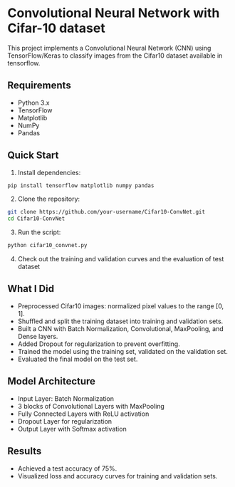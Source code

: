 # Convolutional Neural Network with Cifar-10 dataset
This project implements a Convolutional Neural Network (CNN) using TensorFlow/Keras to classify images from the Cifar10 dataset available in tensorflow.

## Requirements

- Python 3.x
- TensorFlow
- Matplotlib
- NumPy
- Pandas

## Quick Start

1. Install dependencies:

```bash
pip install tensorflow matplotlib numpy pandas
```
2. Clone the repository:
```bash
git clone https://github.com/your-username/Cifar10-ConvNet.git
cd Cifar10-ConvNet
```

3. Run the script:
```bash
python cifar10_convnet.py
```
4. Check out the training and validation curves and the evaluation of test dataset

## What I Did

- Preprocessed Cifar10 images: normalized pixel values to the range [0, 1].
- Shuffled and split the training dataset into training and validation sets.
- Built a CNN with Batch Normalization, Convolutional, MaxPooling, and Dense layers.
- Added Dropout for regularization to prevent overfitting.
- Trained the model using the training set, validated on the validation set.
- Evaluated the final model on the test set.

## Model Architecture
- Input Layer: Batch Normalization
- 3 blocks of Convolutional Layers with MaxPooling
- Fully Connected Layers with ReLU activation
- Dropout Layer for regularization
- Output Layer with Softmax activation

## Results
- Achieved a test accuracy of 75%.
- Visualized loss and accuracy curves for training and validation sets.

